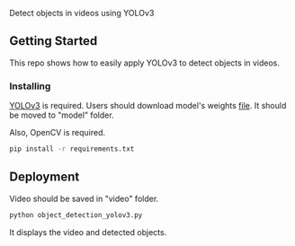 Detect objects in videos using YOLOv3

## Getting Started

This repo shows how to easily apply YOLOv3 to detect objects in videos.

### Installing

[YOLOv3](https://github.com/ayooshkathuria/pytorch-yolo-v3) is required. Users should download model's weights [file](https://pjreddie.com/media/files/yolov3.weights). It should be moved to "model" folder.

Also, OpenCV is required. 

```bash
pip install -r requirements.txt
```

## Deployment

Video should be saved in "video" folder.

```bash
python object_detection_yolov3.py
```

It displays the video and detected objects.
